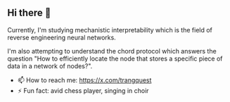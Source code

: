 ## Hi there 👋

Currently, I'm studying mechanistic interpretability which is the field of reverse engineering neural networks.

I'm also attempting to understand the chord protocol which answers the question "How to efficiently locate the node that stores a specific piece of data in a network of nodes?".

- 📫 How to reach me: https://x.com/trangquest
- ⚡ Fun fact: avid chess player, singing in choir

